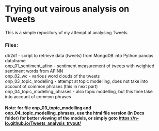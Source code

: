 # Trying out vairous analysis on Tweets

This is a simple repository of my attempt at analysing Tweets.  

### Files:  
db2df - script to retrieve data (tweets) from MongoDB into Python pandas dataframe  
onp_01_sentiment_afinn - sentiment measurement of tweets with weighted sentiment words from AFINN  
onp_02_wc - various word clouds of the tweets  
onp_03_topic_modelling - attempt at topic modelling, does not take into account of common phrases (this in next part)  
onp_04_topic_modelling_phrases - also topic modelling, but this time take into account of common phrases  

#### Note: for file onp_03_topic_modelling and onp_04_topic_modelling_phrases, use the html file version (in Docs folder) for better viewing of the models, or simply goto https://n-lo.github.io/Tweets_analysis_tryout/
